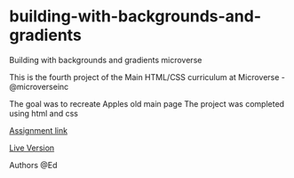 # building-with-backgrounds-and-gradients

Building with backgrounds and gradients microverse

This is the fourth project of the Main HTML/CSS curriculum at Microverse - @microverseinc

The goal was to recreate Apples old main page
The project was completed using html and css

[Assignment link](https://www.theodinproject.com/courses/html5-and-css3/lessons/building-with-backgrounds-and-gradients)

[Live Version](https://raw.githack.com/edwinmoradian90/building-with-backgrounds-and-gradients/master/index.html)

Authors
@Ed
